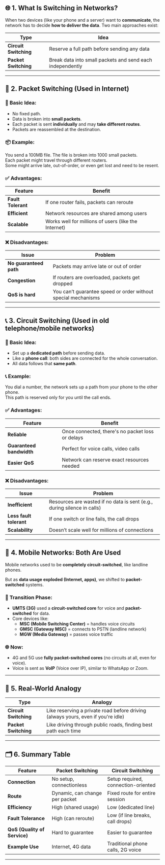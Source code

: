 ## 🌐 1. What Is Switching in Networks?

When two devices (like your phone and a server) want to **communicate**, the network has to decide **how to deliver the data**. Two main approaches exist:

| Type | Idea |
|------|------|
| **Circuit Switching** | Reserve a full path before sending any data |
| **Packet Switching** | Break data into small packets and send each independently |

---

## 🔄 2. Packet Switching (Used in Internet)

### 🧠 Basic Idea:

- No fixed path.
- Data is broken into **small packets**.
- Each packet is sent **individually** and may **take different routes**.
- Packets are reassembled at the destination.

### 📦 Example:

You send a 100MB file. The file is broken into 1000 small packets.  
Each packet might travel through different routers.  
Some might arrive late, out-of-order, or even get lost and need to be resent.

### ✅ Advantages:

| Feature | Benefit |
|--------|---------|
| **Fault Tolerant** | If one router fails, packets can reroute |
| **Efficient** | Network resources are shared among users |
| **Scalable** | Works well for millions of users (like the Internet) |

### ❌ Disadvantages:

| Issue | Problem |
|------|---------|
| **No guaranteed path** | Packets may arrive late or out of order |
| **Congestion** | If routers are overloaded, packets get dropped |
| **QoS is hard** | You can’t guarantee speed or order without special mechanisms |

---

## 📞 3. Circuit Switching (Used in old telephone/mobile networks)

### 🧠 Basic Idea:

- Set up a **dedicated path** before sending data.
- Like a **phone call**: both sides are connected for the whole conversation.
- All data follows that **same path**.

### 📞 Example:

You dial a number, the network sets up a path from your phone to the other phone.  
This path is reserved only for you until the call ends.

### ✅ Advantages:

| Feature | Benefit |
|--------|---------|
| **Reliable** | Once connected, there's no packet loss or delays |
| **Guaranteed bandwidth** | Perfect for voice calls, video calls |
| **Easier QoS** | Network can reserve exact resources needed |

### ❌ Disadvantages:

| Issue | Problem |
|------|---------|
| **Inefficient** | Resources are wasted if no data is sent (e.g., during silence in calls) |
| **Less fault tolerant** | If one switch or line fails, the call drops |
| **Scalability** | Doesn’t scale well for millions of connections |

---

## 📲 4. Mobile Networks: Both Are Used

Mobile networks used to be **completely circuit-switched**, like landline phones.

But as **data usage exploded (Internet, apps)**, we shifted to **packet-switched** systems.

### 🔄 Transition Phase:
- **UMTS (3G)** used a **circuit-switched core** for voice and **packet-switched** for data.
- Core devices like:
  - **MSC (Mobile Switching Center)** = handles voice circuits
  - **GMSC (Gateway MSC)** = connects to PSTN (landline network)
  - **MGW (Media Gateway)** = passes voice traffic

### 🌐 Now:
- 4G and 5G use **fully packet-switched cores** (no circuits at all, even for voice).
- Voice is sent as **VoIP** (Voice over IP), similar to WhatsApp or Zoom.

---

## 🧠 5. Real-World Analogy

| Type | Analogy |
|------|---------|
| **Circuit Switching** | Like reserving a private road before driving (always yours, even if you're idle) |
| **Packet Switching** | Like driving through public roads, finding best path each time |

---

## 🗂️ 6. Summary Table

| Feature | Packet Switching | Circuit Switching |
|--------|------------------|-------------------|
| **Connection** | No setup, connectionless | Setup required, connection-oriented |
| **Route** | Dynamic, can change per packet | Fixed route for entire session |
| **Efficiency** | High (shared usage) | Low (dedicated line) |
| **Fault Tolerance** | High (can reroute) | Low (if line breaks, call drops) |
| **QoS (Quality of Service)** | Hard to guarantee | Easier to guarantee |
| **Example Use** | Internet, 4G data | Traditional phone calls, 2G voice |

---